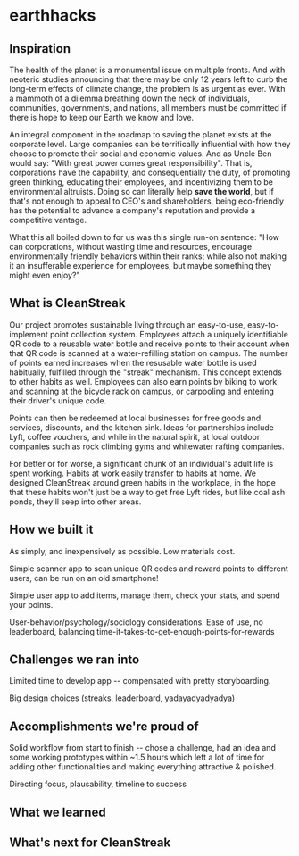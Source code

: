 # earthhacks

## Inspiration
The health of the planet is a monumental issue on multiple fronts. And with neoteric studies announcing that there may be only 12 years left to curb the long-term effects of climate change, the problem is as urgent as ever. With a mammoth of a dilemma breathing down the neck of individuals, communities, governments, and nations, all members must be committed if there is hope to keep our Earth we know and love. 

An integral component in the roadmap to saving the planet exists at the corporate level. Large companies can be terrifically influential with how they choose to promote their social and economic values. And as Uncle Ben would say: "With great power comes great responsibility". That is, corporations have the capability, and consequentially the duty, of promoting green thinking, educating their employees, and incentivizing them to be environmental altruists. Doing so can literally help **save the world**, but if that's not enough to appeal to CEO's and shareholders, being eco-friendly has the potential to advance a company's reputation and provide a competitive vantage. 

What this all boiled down to for us was this single run-on sentence: "How can corporations, without wasting time and resources, encourage environmentally friendly behaviors within their ranks; while also not making it an insufferable experience for employees, but maybe something they might even enjoy?" 

## What is CleanStreak
Our project promotes sustainable living through an easy-to-use, easy-to-implement point collection system. Employees attach a uniquely identifiable QR code to a reusable water bottle and receive points to their account when that QR code is scanned at a water-refilling station on campus. The number of points earned increases when the resusable water bottle is used habitually, fulfilled through the "streak" mechanism. This concept extends to other habits as well. Employees can also earn points by biking to work and scanning at the bicycle rack on campus, or carpooling and entering their driver's unique code.

Points can then be redeemed at local businesses for free goods and services, discounts, and the kitchen sink. Ideas for partnerships include Lyft, coffee vouchers, and while in the natural spirit, at local outdoor companies such as rock climbing gyms and whitewater rafting companies.

For better or for worse, a significant chunk of an individual's adult life is spent working. Habits at work easily transfer to habits at home. We designed CleanStreak around green habits in the workplace, in the hope that these habits won't just be a way to get free Lyft rides, but like coal ash ponds, they'll seep into other areas.

## How we built it
As simply, and inexpensively as possible. Low materials cost.

Simple scanner app to scan unique QR codes and reward points to different users, can be run on an old smartphone!

Simple user app to add items, manage them, check your stats, and spend your points.

User-behavior/psychology/sociology considerations. Ease of use, no leaderboard, balancing time-it-takes-to-get-enough-points-for-rewards 

## Challenges we ran into 
Limited time to develop app -- compensated with pretty storyboarding.

Big design choices (streaks, leaderboard, yadayadyadyadya)

## Accomplishments we're proud of
Solid workflow from start to finish -- chose a challenge, had an idea and some working prototypes within ~1.5 hours which left a lot of time for adding other functionalities and making everything attractive & polished.

Directing focus, plausability, timeline to success

## What we learned

## What's next for CleanStreak
